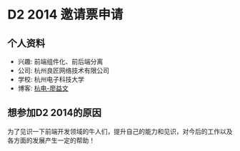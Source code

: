# D2 2014 邀请票申请

## 个人资料

- 兴趣: 前端组件化、前后端分离
- 公司: 杭州良匠网络技术有限公司
- 学校: 杭州电子科技大学
- 博客: [杭电-廖益文](http://blog.sina.com.cn/u/3091698112)

## 想参加D2 2014的原因

为了见识一下前端开发领域的牛人们，提升自己的能力和见识，对今后的工作以及各方面的发展产生一定的帮助！